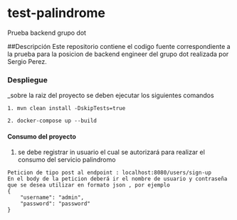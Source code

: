 # test-palindrome
Prueba backend grupo dot 

##Descripción
Este repositorio contiene el codigo fuente correspondiente a la prueba para la posicion de backend engineer del grupo dot realizada por Sergio Perez.

### Despliegue 

_sobre la raiz del proyecto se deben ejecutar los siguientes comandos
```
1. mvn clean install -DskipTests=true

2. docker-compose up --build
```

#### Consumo del proyecto 

1. se debe registrar in usuario el cual se autorizará para realizar el consumo del servicio palindromo
```
Peticion de tipo post al endpoint : localhost:8080/users/sign-up
En el body de la peticion deberá ir el nombre de usuario y contraseña que se desea utilizar en formato json , por ejemplo 
{
    "username": "admin",
    "password": "password"
}
```
